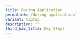 ```yaml
---
title: During Application
permalink: /during-application/
variant: tiptap
description: ""
third_nav_title: Key Steps
---
```

